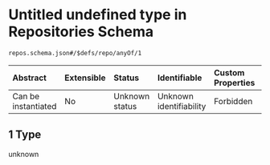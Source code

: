 # Untitled undefined type in Repositories Schema

```txt
repos.schema.json#/$defs/repo/anyOf/1
```



| Abstract            | Extensible | Status         | Identifiable            | Custom Properties | Additional Properties | Access Restrictions | Defined In                                                             |
| :------------------ | :--------- | :------------- | :---------------------- | :---------------- | :-------------------- | :------------------ | :--------------------------------------------------------------------- |
| Can be instantiated | No         | Unknown status | Unknown identifiability | Forbidden         | Allowed               | none                | [repos.schema.json\*](../out/repos.schema.json "open original schema") |

## 1 Type

unknown
